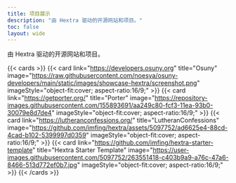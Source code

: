 ```yaml
---
title: 项目展示
description: "由 Hextra 驱动的开源网站和项目。"
toc: false
layout: wide
---
```


<div class="mt-4"></div>

<p class="mb-12 text-center text-lg text-gray-500 dark:text-gray-400">
由 Hextra 驱动的开源网站和项目。
</p>

{{< cards >}}
  {{< card link="https://developers.osuny.org" title="Osuny" image="https://raw.githubusercontent.com/noesya/osuny-developers/main/static/images/showcase-hextra/screenshot.png" imageStyle="object-fit:cover; aspect-ratio:16/9;" >}}
  {{< card link="https://getporter.org/" title="Porter" image="https://repository-images.githubusercontent.com/155893691/aa249c80-fcf3-11ea-93b0-30079e8d7de4" imageStyle="object-fit:cover; aspect-ratio:16/9;" >}}
  {{< card link="https://lutheranconfessions.org/" title="LutheranConfessions" image="https://github.com/imfing/hextra/assets/5097752/ad6625e4-88cd-4cad-b102-5399997d0359" imageStyle="object-fit:cover; aspect-ratio:16/9;" >}}
  {{< card link="https://github.com/imfing/hextra-starter-template" title="Hextra Starter Template" image="https://user-images.githubusercontent.com/5097752/263551418-c403b9a9-a76c-47a6-8466-513d772ef0b7.jpg" imageStyle="object-fit:cover; aspect-ratio:16/9;" >}}
{{< /cards >}}
